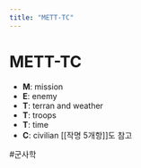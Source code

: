 ```yaml
---
title: "METT-TC"
---
```

# METT-TC

- **M**: mission
- **E**: enemy
- **T**: terran and weather
- **T**: troops
- **T**: time
- **C**: civilian
[[작명 5개항]]도 참고

#군사학